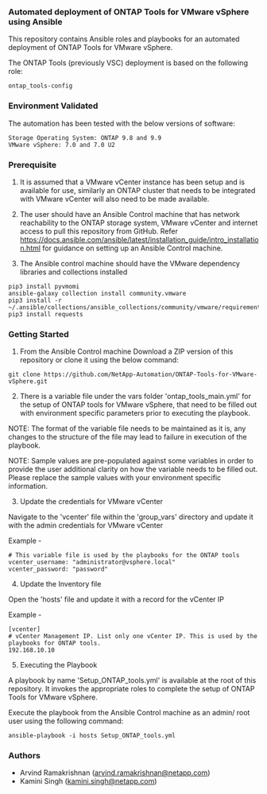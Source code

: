 ### Automated deployment of ONTAP Tools for VMware vSphere using Ansible
 
This repository contains Ansible roles and playbooks for an automated deployment of ONTAP Tools for VMware vSphere.

The ONTAP Tools (previously VSC) deployment is based on the following role:

	ontap_tools-config

### Environment Validated

The automation has been tested with the below versions of software:

	Storage Operating System: ONTAP 9.8 and 9.9
	VMware vSphere: 7.0 and 7.0 U2

### Prerequisite

1. It is assumed that a VMware vCenter instance has been setup and is available for use, similarly an ONTAP cluster that needs to be integrated with VMware vCenter will also need to be made available.

2. The user should have an Ansible Control machine that has network reachability to the ONTAP storage system, VMware vCenter and internet access to pull this repository from GitHub.
Refer https://docs.ansible.com/ansible/latest/installation_guide/intro_installation.html for guidance on setting up an Ansible Control machine.

3. The Ansible control machine should have the VMware dependency libraries and collections installed

```
pip3 install pyvmomi
ansible-galaxy collection install community.vmware
pip3 install -r ~/.ansible/collections/ansible_collections/community/vmware/requirements.txt
pip3 install requests
```


### Getting Started

1. From the Ansible Control machine Download a ZIP version of this repository or clone it using the below command:
	
```
git clone https://github.com/NetApp-Automation/ONTAP-Tools-for-VMware-vSphere.git
```

2. There is a variable file under the vars folder 'ontap_tools_main.yml' for the setup of ONTAP tools for VMware vSphere, that need to be filled out with environment specific parameters prior to executing the playbook.

NOTE: The format of the variable file needs to be maintained as it is, any changes to the structure of the file may lead to failure in execution of the playbook.

NOTE: Sample values are pre-populated against some variables in order to provide the user additional clarity on how the variable needs to be filled out. Please replace the sample values with your environment specific information.

3. Update the credentials for VMware vCenter

Navigate to the 'vcenter' file within the 'group_vars' directory and update it with the admin credentials for VMware vCenter

Example -

	# This variable file is used by the playbooks for the ONTAP tools
	vcenter_username: "administrator@vsphere.local"
	vcenter_password: "password"

4. Update the Inventory file

Open the 'hosts' file and update it with a record for the vCenter IP

Example -

	[vcenter]
	# vCenter Management IP. List only one vCenter IP. This is used by the playbooks for ONTAP tools.
	192.168.10.10

5. Executing the Playbook

A playbook by name 'Setup_ONTAP_tools.yml' is available at the root of this repository. It invokes the appropriate roles to complete the setup of ONTAP Tools for VMware vSphere.

Execute the playbook from the Ansible Control machine as an admin/ root user using the following command:

	ansible-playbook -i hosts Setup_ONTAP_tools.yml

### Authors

 * Arvind Ramakrishnan (arvind.ramakrishnan@netapp.com)
 * Kamini Singh (kamini.singh@netapp.com) 
